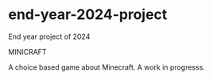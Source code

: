 # end-year-2024-project

End year project of 2024

MINICRAFT

A choice based game about Minecraft.
A work in progresss.
